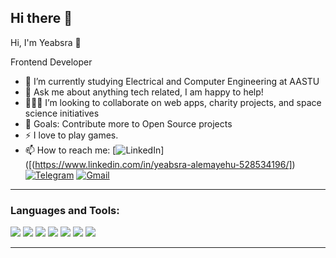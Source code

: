 ## Hi there 👋


Hi, I'm Yeabsra 👋

Frontend Developer

- 🧭 I’m currently studying Electrical and Computer Engineering at AASTU
- 💬 Ask me about anything tech related, I am happy to help!
- 🧑‍🤝‍🧑 I’m looking to collaborate on web apps, charity projects, and space science initiatives
- 🎯 Goals: Contribute more to Open Source projects
- ⚡ I love to play games.
- 📫 How to reach me:
  [![LinkedIn](https://img.shields.io/badge/LinkedIn-blue?logo=linkedin&style=for-the-badge)]([(https://www.linkedin.com/in/yeabsra-alemayehu-528534196/])
  [![Telegram](https://img.shields.io/badge/Telegram-blue?logo=telegram&style=for-the-badge)]([https://t.me/yeablid])
  [![Gmail](https://img.shields.io/badge/Gmail-D14836?logo=gmail&style=for-the-badge)](mailto:yeabsraalemayehu592@gmail.com)

---

### Languages and Tools:

<p>
  <img src="https://img.shields.io/badge/JavaScript-F7DF1E?logo=javascript&logoColor=black&style=for-the-badge" />
  <img src="https://img.shields.io/badge/TypeScript-3178C6?logo=typescript&logoColor=white&style=for-the-badge" />
  <img src="https://img.shields.io/badge/HTML5-E34F26?logo=html5&logoColor=white&style=for-the-badge" />
  <img src="https://img.shields.io/badge/CSS3-1572B6?logo=css3&logoColor=white&style=for-the-badge" />
  <img src="https://img.shields.io/badge/React-20232A?logo=react&logoColor=61DAFB&style=for-the-badge" />
  <img src="https://img.shields.io/badge/Redux-764ABC?logo=redux&logoColor=white&style=for-the-badge" />
  <img src="https://img.shields.io/badge/MySQL-4479A1?logo=mysql&logoColor=white&style=for-the-badge" />

</p>

---


